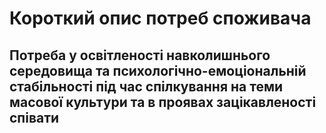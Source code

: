 # Короткий опис потреб споживача
## Потреба у освітленості навколишнього середовища  та психологічно-емоціональній стабільності під час спілкування на теми масової культури та в проявах зацікавленості співати

